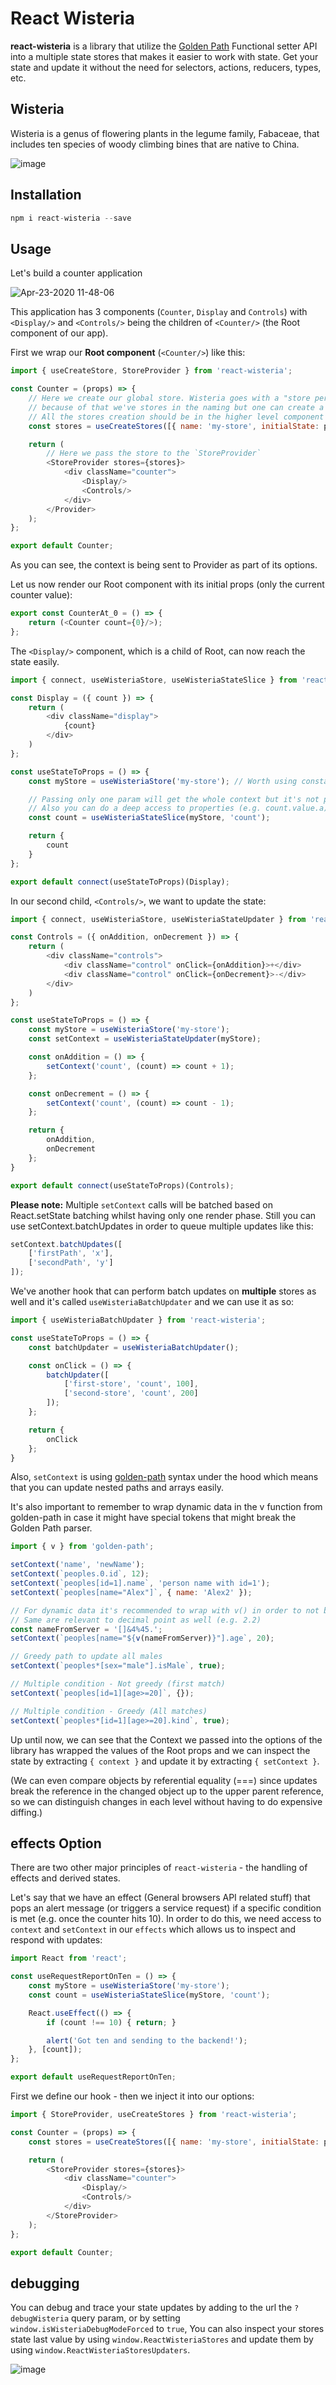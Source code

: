 # React Wisteria

**react-wisteria** is a library that utilize the [Golden Path](https://github.com/Attrash-Islam/golden-path) Functional setter API into a multiple state stores that makes it easier to work with state. Get your state and update it without the need for selectors, actions, reducers, types, etc.

## Wisteria

Wisteria is a genus of flowering plants in the legume family, Fabaceae, that includes ten species of woody climbing bines that are native to China.

![image](https://user-images.githubusercontent.com/7091543/82143581-9e106600-984d-11ea-9baf-426d1adf4174.png)


## Installation

```js
npm i react-wisteria --save
```

## Usage

Let's build a counter application

![Apr-23-2020 11-48-06](https://user-images.githubusercontent.com/7091543/80079053-708b1200-8558-11ea-92d8-7756ac7d855e.gif)

This application has 3 components (`Counter`, `Display` and `Controls`) with `<Display/>` and `<Controls/>` being the children of `<Counter/>` (the Root component of our app).

First we wrap our **Root component** (`<Counter/>`) like this:

```js
import { useCreateStore, StoreProvider } from 'react-wisteria';

const Counter = (props) => {
    // Here we create our global store. Wisteria goes with a "store per feature" way of doing things
    // because of that we've stores in the naming but one can create a single store and pass it.
    // All the stores creation should be in the higher level component (aka <App/>).
    const stores = useCreateStores([{ name: 'my-store', initialState: props }]);

    return (
        // Here we pass the store to the `StoreProvider`
        <StoreProvider stores={stores}>
            <div className="counter">
                <Display/>
                <Controls/>
            </div>
        </Provider>
    );
};

export default Counter;
```

As you can see, the context is being sent to Provider as part of its options.

Let us now render our Root component with its initial props (only the current counter value):

```js
export const CounterAt_0 = () => {
    return (<Counter count={0}/>);
};
```

The `<Display/>` component, which is a child of Root, can now reach the state easily.

```js
import { connect, useWisteriaStore, useWisteriaStateSlice } from 'react-wisteria';

const Display = ({ count }) => {
    return (
        <div className="display">
            {count}
        </div>
    )
};

const useStateToProps = () => {
    const myStore = useWisteriaStore('my-store'); // Worth using constants so you can track dependencies between stores easily.

    // Passing only one param will get the whole context but it's not preferred due to performance issues.
    // Also you can do a deep access to properties (e.g. count.value.a) - The component will render only if this deep path has changed.
    const count = useWisteriaStateSlice(myStore, 'count');

    return {
        count
    }
};

export default connect(useStateToProps)(Display);
```

In our second child, `<Controls/>`, we want to update the state:

```js
import { connect, useWisteriaStore, useWisteriaStateUpdater } from 'react-wisteria';

const Controls = ({ onAddition, onDecrement }) => {
    return (
        <div className="controls">
            <div className="control" onClick={onAddition}>+</div>
            <div className="control" onClick={onDecrement}>-</div>
        </div>
    )
};

const useStateToProps = () => {
    const myStore = useWisteriaStore('my-store');
    const setContext = useWisteriaStateUpdater(myStore);

    const onAddition = () => {
        setContext('count', (count) => count + 1);
    };

    const onDecrement = () => {
        setContext('count', (count) => count - 1);
    };

    return {
        onAddition,
        onDecrement
    };
}

export default connect(useStateToProps)(Controls);
```

**Please note:** Multiple `setContext` calls will be batched based on React.setState batching whilst having only one render phase. Still you can use setContext.batchUpdates in order to queue multiple updates like this:

```js
setContext.batchUpdates([
    ['firstPath', 'x'],
    ['secondPath', 'y']
]);
```

We've another hook that can perform batch updates on **multiple** stores as well and it's called `useWisteriaBatchUpdater` and we can use it as so:

```js
import { useWisteriaBatchUpdater } from 'react-wisteria';

const useStateToProps = () => {
    const batchUpdater = useWisteriaBatchUpdater();

    const onClick = () => {
        batchUpdater([
            ['first-store', 'count', 100],
            ['second-store', 'count', 200]
        ]);
    };

    return {
        onClick
    };
}

```

Also, `setContext` is using [golden-path](https://github.com/Attrash-Islam/golden-path) syntax under the hood which means that you can update nested paths and arrays easily.

It's also important to remember to wrap dynamic data in the v function from golden-path in case it might have special tokens that might break the Golden Path parser.

```js
import { v } from 'golden-path';

setContext('name', 'newName');
setContext(`peoples.0.id`, 12);
setContext(`peoples[id=1].name`, 'person name with id=1');
setContext(`peoples[name="Alex"]`, { name: 'Alex2' });

// For dynamic data it's recommended to wrap with v() in order to not break the parser.
// Same are relevant to decimal point as well (e.g. 2.2)
const nameFromServer = '[]&4%45.';
setContext(`peoples[name="${v(nameFromServer)}"].age`, 20);

// Greedy path to update all males
setContext(`peoples*[sex="male"].isMale`, true);

// Multiple condition - Not greedy (first match)
setContext(`peoples[id=1][age>=20]`, {});

// Multiple condition - Greedy (All matches)
setContext(`peoples*[id=1][age>=20].kind`, true);
```

Up until now, we can see that the Context we passed into the options of the library has wrapped the values of the Root props and we can inspect the state by extracting `{ context }` and update it by extracting `{ setContext }`.

(We can even compare objects by referential equality (===) since updates break the reference in the changed object up to the upper parent reference, so we can distinguish changes in each level without having to do expensive diffing.)

## effects Option

There are two other major principles of `react-wisteria` - the handling of effects and derived states.

Let's say that we have an effect (General browsers API related stuff) that pops an alert message (or triggers a service request) if a specific condition is met (e.g. once the counter hits 10). In order to do this, we need access to `context` and `setContext` in our `effects` which allows us to inspect and respond with updates:

```js
import React from 'react';

const useRequestReportOnTen = () => {
    const myStore = useWisteriaStore('my-store');
    const count = useWisteriaStateSlice(myStore, 'count');

    React.useEffect(() => {
        if (count !== 10) { return; }

        alert('Got ten and sending to the backend!');
    }, [count]);
};

export default useRequestReportOnTen;
```

First we define our hook - then we inject it into our options:

```js
import { StoreProvider, useCreateStores } from 'react-wisteria';

const Counter = (props) => {
    const stores = useCreateStores([{ name: 'my-store', initialState: props, effects: [useRequestReportOnTen] }]);

    return (
        <StoreProvider stores={stores}>
            <div className="counter">
                <Display/>
                <Controls/>
            </div>
        </StoreProvider>
    );
};

export default Counter;
```

## debugging

You can debug and trace your state updates by adding to the url the `?debugWisteria` query param, or by setting `window.isWisteriaDebugModeForced` to `true`, You can also inspect your stores state last value by using `window.ReactWisteriaStores` and update them by using `window.ReactWisteriaStoresUpdaters`.

![image](https://user-images.githubusercontent.com/7091543/80594046-f6143380-8a2a-11ea-86ea-222984922cd7.png)
